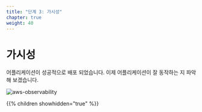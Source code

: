 ```yaml
---
title: "단계 3: 가시성"
chapter: true
weight: 40
---
```


# 가시성

어플리케이션이 성공적으로 배포 되었습니다. 이제 어플리케이션이 잘 동작하는 지 파악해 보겠습니다.

![aws-observability](/images/aws/aws-observability.png)

{{% children showhidden="true" %}}

